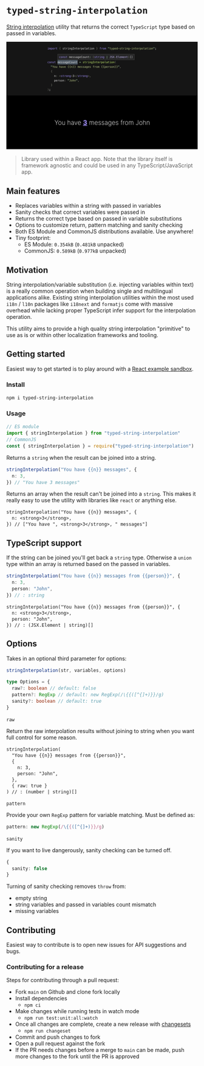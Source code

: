 # `typed-string-interpolation`

[String interpolation](https://en.wikipedia.org/wiki/String_interpolation) utility that returns the correct `TypeScript` type based on passed in variables.

![Library in use with React](docs/cover.png)

> Library used within a React app. Note that the library itself is framework agnostic and could be used in any TypeScript/JavaScript app.

## Main features

- Replaces variables within a string with passed in variables
- Sanity checks that correct variables were passed in
- Returns the correct type based on passed in variable substitutions
- Options to customize return, pattern matching and sanity checking
- Both ES Module and CommonJS distributions available. Use anywhere!
- Tiny footprint:
  - ES Module: `0.354kB` (`0.481kB` unpacked)
  - CommonJS: `0.589kB` (`0.977kB` unpacked)

## Motivation

String interpolation/variable substitution (i.e. injecting variables within text) is a really common operation when building single and multilingual applications alike. Existing string interpolation utilities within the most used `i18n` / `l10n` packages like `i18next` and `formatjs` come with massive overhead while lacking proper TypeScript infer support for the interpolation operation.

This utility aims to provide a high quality string interpolation "primitive" to use as is or within other localization frameworks and tooling.

## Getting started

Easiest way to get started is to play around with a [React example sandbox](https://codesandbox.io/p/sandbox/typed-string-interpolation-react-example-slpjgp?file=%2Fsrc%2Fmain.tsx).

### Install

```bash
npm i typed-string-interpolation
```

### Usage

```ts
// ES module
import { stringInterpolation } from "typed-string-interpolation"
// CommonJS
const { stringInterpolation } = require("typed-string-interpolation")
```

Returns a `string` when the result can be joined into a string.

```ts
stringInterpolation("You have {{n}} messages", {
  n: 3,
}) // "You have 3 messages"
```

Returns an array when the result can't be joined into a `string`. This makes it really easy to use the utility with libraries like `react` or anything else.

```tsx
stringInterpolation("You have {{n}} messages", {
  n: <strong>3</strong>,
}) // ["You have ", <strong>3</strong>, " messages"]
```

## TypeScript support

If the string can be joined you'll get back a `string` type. Otherwise a `union` type within an array is returned based on the passed in variables.

```ts
stringInterpolation("You have {{n}} messages from {{person}}", {
  n: 3,
  person: "John",
}) // : string
```

```tsx
stringInterpolation("You have {{n}} messages from {{person}}", {
  n: <strong>3</strong>,
  person: "John",
}) // : (JSX.Element | string)[]
```

## Options

Takes in an optional third parameter for options:

```js
stringInterpolation(str, variables, options)
```

```ts
type Options = {
  raw?: boolean // default: false
  pattern?: RegExp // default: new RegExp(/\{{([^{]+)}}/g)
  sanity?: boolean // default: true
}
```

`raw`

Return the raw interpolation results without joining to string when you want full control for some reason.

```tsx
stringInterpolation(
  "You have {{n}} messages from {{person}}",
  {
    n: 3,
    person: "John",
  },
  { raw: true }
) // : (number | string)[]
```

`pattern`

Provide your own `RegExp` pattern for variable matching. Must be defined as:

```ts
pattern: new RegExp(/\{{([^{]+)}}/g)
```

`sanity`

If you want to live dangerously, sanity checking can be turned off.

```ts
{
  sanity: false
}
```

Turning of sanity checking removes `throw` from:

- empty string
- string variables and passed in variables count mismatch
- missing variables

## Contributing

Easiest way to contribute is to open new issues for API suggestions and bugs.

### Contributing for a release

Steps for contributing through a pull request:

- Fork `main` on Github and clone fork locally
- Install dependencies
  - `npm ci`
- Make changes while running tests in watch mode
  - `npm run test:unit:all:watch`
- Once all changes are complete, create a new release with [changesets](https://github.com/changesets/changesets)
  - `npm run changeset`
- Commit and push changes to fork
- Open a pull request against the fork
- If the PR needs changes before a merge to `main` can be made, push more changes to the fork until the PR is approved
